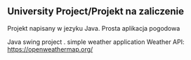 
##  University Project/Projekt na zaliczenie
Projekt napisany w jezyku Java. Prosta aplikacja pogodowa

Java swing project . simple weather application
Weather API: https://openweathermap.org/
